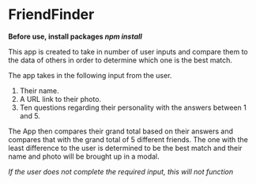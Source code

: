 # FriendFinder

**Before use, install packages *npm install***

This app is created to take in number of user inputs and compare them to the data of others in order to determine which one is the best match.

The app takes in the following input from the user.
1. Their name.
2. A URL link to their photo.
3. Ten questions regarding their personality with the answers between 1 and 5.

The App then compares their grand total based on their answers and compares that with the grand total of 5 different friends. The one with the least difference to the user is determined to be the best match and their name and photo will be brought up in a modal.

*If the user does not complete the required input, this will not function*